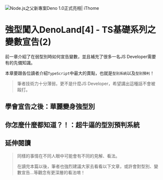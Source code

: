 ![Node.js之父新專案Deno 1.0正式亮相| iThome](https://s4.itho.me/sites/default/files/styles/picture_size_large/public/field/image/v1_wide.jpg?itok=aqrO_0jM)

# 強型闖入DenoLand[4] - TS基礎系列之變數宣告(2)

前一章介紹了在弱型別時如何宣告變數，並且補充了很多一名JS Developer需要有的先備知識。

本章要跟各位讀者介紹`TypeScript`中最大的賣點，也就是`型別系統`以及`型別預判`！

> 筆者技術力十分薄弱，更不是什麼JS Developer，希望講出這種話不會被毆打。

## 學會宣告之後：華麗變身強型別

## 你怎麼什麼都知道？！：超牛逼的型別預判系統

## 延伸閱讀

> 同樣的事情在不同人眼中可能會有不同的見解、看法。
>
> 在讀完本篇以後，筆者也強烈建議大家去看看以下文章，或許會對型別、變數宣告...等觀念有更深層的看法唷！





